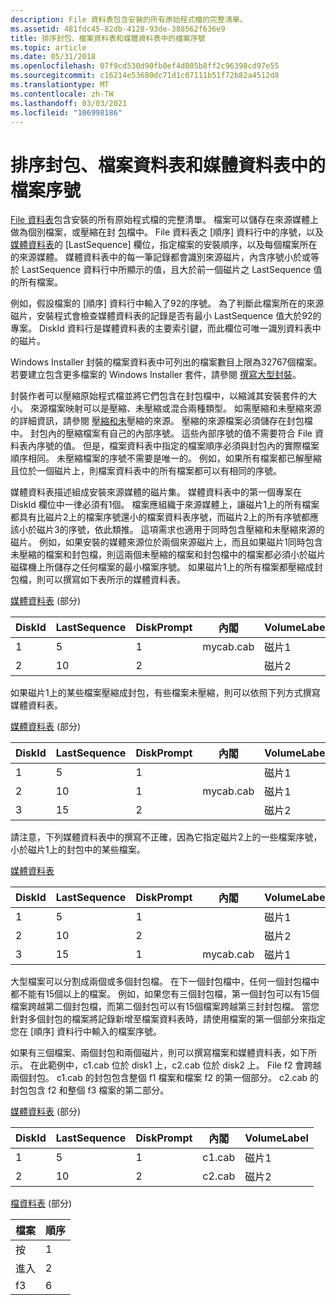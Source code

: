 ```yaml
---
description: File 資料表包含安裝的所有原始程式檔的完整清單。
ms.assetid: 481fdc45-82db-4128-93de-388562f636e9
title: 排序封包、檔案資料表和媒體資料表中的檔案序號
ms.topic: article
ms.date: 05/31/2018
ms.openlocfilehash: 07f9cd530d90fb0ef4d805b8ff2c96398cd97e55
ms.sourcegitcommit: c16214e53680dc71d1c07111b51f72b82a4512d8
ms.translationtype: MT
ms.contentlocale: zh-TW
ms.lasthandoff: 03/03/2021
ms.locfileid: "106998186"
---
```

# <a name="ordering-file-sequence-numbers-in-a-cabinet-file-table-and-media-table"></a>排序封包、檔案資料表和媒體資料表中的檔案序號

[File 資料表](file-table.md)包含安裝的所有原始程式檔的完整清單。 檔案可以儲存在來源媒體上做為個別檔案，或壓縮在封 [包](cabinet-files.md)檔中。 File 資料表之 [順序] 資料行中的序號，以及 [媒體資料表](media-table.md)的 [LastSequence] 欄位，指定檔案的安裝順序，以及每個檔案所在的來源媒體。 媒體資料表中的每一筆記錄都會識別來源磁片，內含序號小於或等於 LastSequence 資料行中所顯示的值，且大於前一個磁片之 LastSequence 值的所有檔案。

例如，假設檔案的 [順序] 資料行中輸入了92的序號。 為了判斷此檔案所在的來源磁片，安裝程式會檢查媒體資料表的記錄是否有最小 LastSequence 值大於92的專案。 DiskId 資料行是媒體資料表的主要索引鍵，而此欄位可唯一識別資料表中的磁片。

Windows Installer 封裝的檔案資料表中可列出的檔案數目上限為32767個檔案。 若要建立包含更多檔案的 Windows Installer 套件，請參閱 [撰寫大型封裝](authoring-a-large-package.md)。

封裝作者可以壓縮原始程式檔並將它們包含在封包檔中，以縮減其安裝套件的大小。 來源檔案映射可以是壓縮、未壓縮或混合兩種類型。 如需壓縮和未壓縮來源的詳細資訊，請參閱 [壓縮和未](compressed-and-uncompressed-sources.md)壓縮的來源。 壓縮的來源檔案必須儲存在封包檔中。 封包內的壓縮檔案有自己的內部序號。 這些內部序號的值不需要符合 File 資料表內序號的值。 但是，檔案資料表中指定的檔案順序必須與封包內的實際檔案順序相同。 未壓縮檔案的序號不需要是唯一的。 例如，如果所有檔案都已解壓縮且位於一個磁片上，則檔案資料表中的所有檔案都可以有相同的序號。

媒體資料表描述組成安裝來源媒體的磁片集。 媒體資料表中的第一個專案在 DiskId 欄位中一律必須有1個。 檔案應組織于來源媒體上，讓磁片1上的所有檔案都具有比磁片2上的檔案序號還小的檔案資料表序號，而磁片2上的所有序號都應該小於磁片3的序號，依此類推。 這項需求也適用于同時包含壓縮和未壓縮來源的磁片。 例如，如果安裝的媒體來源位於兩個來源磁片上，而且如果磁片1同時包含未壓縮的檔案和封包檔，則這兩個未壓縮的檔案和封包檔中的檔案都必須小於磁片磁碟機上所儲存之任何檔案的最小檔案序號。 如果磁片1上的所有檔案都壓縮成封包檔，則可以撰寫如下表所示的媒體資料表。

[媒體資料表](media-table.md) (部分) 



| DiskId | LastSequence | DiskPrompt | 內閣   | VolumeLabel |
|--------|--------------|------------|-----------|-------------|
| 1      | 5            | 1          | mycab.cab | 磁片1      |
| 2      | 10           | 2          |           | 磁片2      |



 

如果磁片1上的某些檔案壓縮成封包，有些檔案未壓縮，則可以依照下列方式撰寫媒體資料表。

[媒體資料表](media-table.md) (部分) 



| DiskId | LastSequence | DiskPrompt | 內閣   | VolumeLabel |
|--------|--------------|------------|-----------|-------------|
| 1      | 5            | 1          |           | 磁片1      |
| 2      | 10           | 1          | mycab.cab | 磁片1      |
| 3      | 15           | 2          |           | 磁片2      |



 

請注意，下列媒體資料表中的撰寫不正確，因為它指定磁片2上的一些檔案序號，小於磁片1上的封包中的某些檔案。

[媒體資料表](media-table.md)



| DiskId | LastSequence | DiskPrompt | 內閣   | VolumeLabel |
|--------|--------------|------------|-----------|-------------|
| 1      | 5            | 1          |           | 磁片1      |
| 2      | 10           | 2          |           | 磁片2      |
| 3      | 15           | 1          | mycab.cab | 磁片1      |



 

大型檔案可以分割成兩個或多個封包檔。 在下一個封包檔中，任何一個封包檔中都不能有15個以上的檔案。 例如，如果您有三個封包檔，第一個封包可以有15個檔案跨越第二個封包檔，而第二個封包可以有15個檔案跨越第三封封包檔。 當您針對多個封包的檔案將記錄新增至檔案資料表時，請使用檔案的第一個部分來指定您在 [順序] 資料行中輸入的檔案序號。

如果有三個檔案、兩個封包和兩個磁片，則可以撰寫檔案和媒體資料表，如下所示。 在此範例中，c1.cab 位於 disk1 上，c2.cab 位於 disk2 上。 File f2 會跨越兩個封包。 c1.cab 的封包包含整個 f1 檔案和檔案 f2 的第一個部分。 c2.cab 的封包包含 f2 和整個 f3 檔案的第二部分。

[媒體資料表](media-table.md) (部分) 



| DiskId | LastSequence | DiskPrompt | 內閣 | VolumeLabel |
|--------|--------------|------------|---------|-------------|
| 1      | 5            | 1          | c1.cab  | 磁片1      |
| 2      | 10           | 2          | c2.cab  | 磁片2      |



 

[檔資料表](file-table.md) (部分) 



| 檔案 | 順序 |
|------|----------|
| 按   | 1        |
| 進入   | 2        |
| f3   | 6        |



 

 

 



